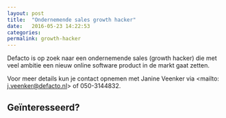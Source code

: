 ```yaml
---
layout: post
title:  "Ondernemende sales growth hacker"
date:   2016-05-23 14:22:53
categories:
permalink: growth-hacker
---
```


Defacto is op zoek naar een ondernemende sales (growth hacker) die met veel ambitie een nieuw online software product in de markt gaat zetten.

Voor meer details kun je contact opnemen met Janine Veenker via <mailto: j.veenker@defacto.nl> of 050-3144832.

## Geïnteresseerd?
